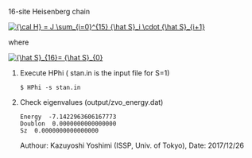 16-site Heisenberg chain

<a href="https://www.codecogs.com/eqnedit.php?latex={\cal&space;H}&space;=&space;J&space;\sum_{i=0}^{15}&space;{\hat&space;S}_i&space;\cdot&space;{\hat&space;S}_{i&plus;1}" target="_blank"><img src="https://latex.codecogs.com/gif.latex?{\cal&space;H}&space;=&space;J&space;\sum_{i=0}^{15}&space;{\hat&space;S}_i&space;\cdot&space;{\hat&space;S}_{i&plus;1}" title="{\cal H} = J \sum_{i=0}^{15} {\hat S}_i \cdot {\hat S}_{i+1}" /></a>

where 

<a href="https://www.codecogs.com/eqnedit.php?latex={\hat&space;S}_{16}=&space;{\hat&space;S}_{0}" target="_blank"><img src="https://latex.codecogs.com/gif.latex?{\hat&space;S}_{16}=&space;{\hat&space;S}_{0}" title="{\hat S}_{16}= {\hat S}_{0}" /></a>


1. Execute HPhi ( stan.in is the input file for S=1)


    ``` 
    $ HPhi -s stan.in
    ```


2. Check eigenvalues (output/zvo_energy.dat)


    ```
    Energy  -7.1422963606167773
    Doublon  0.0000000000000000
    Sz  0.0000000000000000
    ```
    
    Authour: Kazuyoshi Yoshimi (ISSP, Univ. of Tokyo), Date: 2017/12/26
